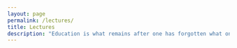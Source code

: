 ```yaml
---
layout: page
permalink: /lectures/
title: Lectures
description: "Education is what remains after one has forgotten what one has learned in school."
---
```


